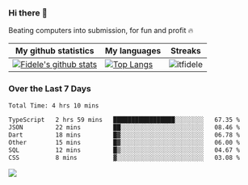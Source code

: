 ### Hi there 👋
<p>Beating computers into submission, for fun and profit 🔥</p>

|My github statistics|My languages|Streaks|
|-|-|-|
|[![Fidele's github stats](https://github-readme-stats.vercel.app/api?username=itfidele&count_private=true&show_icons=true&theme=dark&hide_title=true)](https://github.com/itfidele)|[![Top Langs](https://github-readme-stats.vercel.app/api/top-langs/?username=itfidele&show_icons=true&langs_count=8&theme=dark&layout=compact&hide_title=true)](https://github.com/itfidele)|![itfidele](https://github-readme-streak-stats.herokuapp.com/?user=itfidele&theme=dark)

### Over the Last 7 Days
<!--START_SECTION:waka-->

```txt
Total Time: 4 hrs 10 mins

TypeScript   2 hrs 59 mins   █████████████████░░░░░░░░   67.35 %
JSON         22 mins         ██░░░░░░░░░░░░░░░░░░░░░░░   08.46 %
Dart         18 mins         █▓░░░░░░░░░░░░░░░░░░░░░░░   06.78 %
Other        15 mins         █▓░░░░░░░░░░░░░░░░░░░░░░░   06.00 %
SQL          12 mins         █▒░░░░░░░░░░░░░░░░░░░░░░░   04.67 %
CSS          8 mins          ▓░░░░░░░░░░░░░░░░░░░░░░░░   03.08 %
```

<!--END_SECTION:waka-->



![](https://komarev.com/ghpvc/?username=itfidele)

